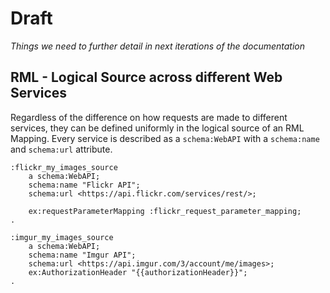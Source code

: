 # Draft

*Things we need to further detail in next iterations of the documentation*

## RML - Logical Source across different Web Services

<!-- 
  @bdm: I'm really not sure about this.
  For example, when considering on how to define the rml:source, the only similarities between these services are:
  1. both are defined as a schema:WebAPI
  2. both have a schema:name
  3. both have a schema:url

  Now, when comparing the differences, we have the following
  - Flickr: uses a request parameter mapping. 
  - Imgur: actually contains a http header mapping (cfr. the AuthorizationHeader)
    - Additional note: actually, the ex:AuthorizationHeader should be wrapped inside some kind of ex:httpHeaderMapping (which can be an fno:Mapping) 
-->

Regardless of the difference on how requests are made to different  services, they can be defined uniformly in the logical source of an RML Mapping. Every service is described as a `schema:WebAPI` with a `schema:name` and `schema:url` attribute.

```turtle
:flickr_my_images_source
    a schema:WebAPI;
    schema:name "Flickr API";
    schema:url <https://api.flickr.com/services/rest/>;

    ex:requestParameterMapping :flickr_request_parameter_mapping;
.
```

```turtle
:imgur_my_images_source
    a schema:WebAPI;
    schema:name "Imgur API";
    schema:url <https://api.imgur.com/3/account/me/images>;
    ex:AuthorizationHeader "{{authorizationHeader}}";
.
```
